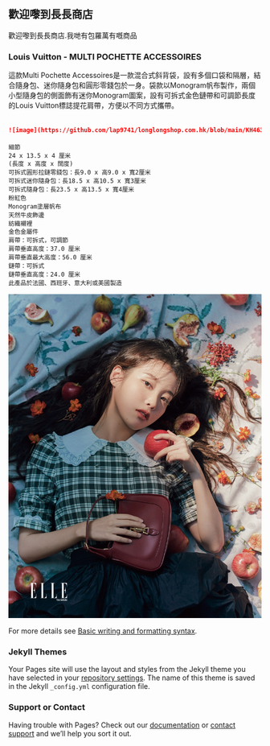 ## 歡迎嚟到長長商店

歡迎嚟到長長商店.我哋有包羅萬有嘅商品



### Louis Vuitton - MULTI POCHETTE ACCESSOIRES

這款Multi Pochette Accessoires是一款混合式斜背袋，設有多個口袋和隔層，結合隨身包、迷你隨身包和圓形零錢包於一身。袋款以Monogram帆布製作，兩個小型隨身包的側面飾有迷你Monogram圖案，設有可拆式金色鏈帶和可調節長度的Louis Vuitton標誌提花肩帶，方便以不同方式攜帶。

```markdown

![image](https://github.com/lap9741/longlongshop.com.hk/blob/main/KH46343BDVH3TLGK6CJX2GZ7JI.jpg?raw=true)

細節
24 x 13.5 x 4 厘米
(長度 x 高度 x 闊度)
可拆式圓形拉鏈零錢包：長9.0 x 高9.0 x 寬2厘米
可拆式迷你隨身包：長18.5 x 高10.5 x 寬3厘米
可拆式隨身包：長23.5 x 高13.5 x 寬4厘米
粉紅色
Monogram塗層帆布
天然牛皮飾邊
紡織襯裡
金色金屬件
肩帶：可拆式，可調節
肩帶垂直高度：37.0 厘米
肩帶垂直最大高度：56.0 厘米
鏈帶：可拆式
鏈帶垂直高度：24.0 厘米
此產品於法國、西班牙、意大利或美國製造
```
![image](https://github.com/lap9741/longlongshop.com.hk/blob/main/KH46343BDVH3TLGK6CJX2GZ7JI.jpg?raw=true)

For more details see [Basic writing and formatting syntax](https://docs.github.com/en/github/writing-on-github/getting-started-with-writing-and-formatting-on-github/basic-writing-and-formatting-syntax).

### Jekyll Themes

Your Pages site will use the layout and styles from the Jekyll theme you have selected in your [repository settings](https://github.com/lap9741/longlongshop.com.hk/settings/pages). The name of this theme is saved in the Jekyll `_config.yml` configuration file.

### Support or Contact

Having trouble with Pages? Check out our [documentation](https://docs.github.com/categories/github-pages-basics/) or [contact support](https://support.github.com/contact) and we’ll help you sort it out.

